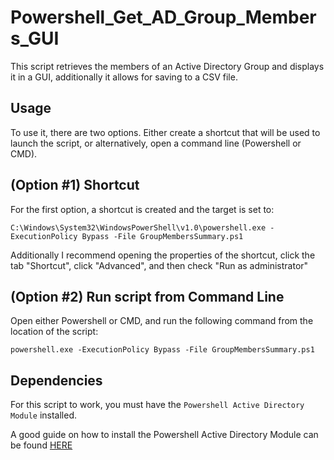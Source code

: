 # Powershell_Get_AD_Group_Members_GUI
This script retrieves the members of an Active Directory Group and displays it in a GUI, additionally it allows for saving to a CSV file.

## Usage
To use it, there are two options. Either create a shortcut that will be used to launch the script, or alternatively, open a command line (Powershell or CMD). 

## (Option #1) Shortcut
For the first option, a shortcut is created and the target is set to:

```C:\Windows\System32\WindowsPowerShell\v1.0\powershell.exe -ExecutionPolicy Bypass -File GroupMembersSummary.ps1```

Additionally I recommend opening the properties of the shortcut, click the tab "Shortcut", click "Advanced", and then check "Run as administrator"

## (Option #2) Run script from Command Line
Open either Powershell or CMD, and run the following command from the location of the script:

```powershell.exe -ExecutionPolicy Bypass -File GroupMembersSummary.ps1```

## Dependencies
For this script to work, you must have the `Powershell Active Directory Module` installed.

 A good guide on how to install the Powershell Active Directory Module can be found [HERE](https://4sysops.com/wiki/how-to-install-the-powershell-active-directory-module/)
